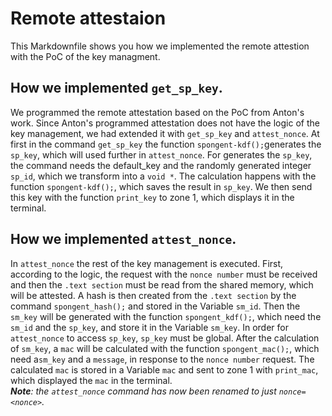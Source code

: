 # Remote attestaion
This Markdownfile shows you how we implemented the remote attestion with the PoC of the key managment.

## How we implemented ```get_sp_key```.
We programmed the remote attestation based on the PoC from Anton's work. Since Anton's programmed attestation does not have the logic of the key management, we had extended it with ```get_sp_key``` and ```attest_nonce```. At first in the command ```get_sp_key``` the function ```spongent-kdf();```generates the ```sp_key```, which will used further in ```attest_nonce```. For generates the ```sp_key```, the command needs the default_key and the randomly generated integer ```sp_id```, which we transform into a ```void *```. The calculation happens with the function ```spongent-kdf();```, which saves the result in ```sp_key```. We then send this key with the function ```print_key``` to zone 1, which displays it in the terminal.

## How we implemented ```attest_nonce```.
In ```attest_nonce``` the rest of the key management is executed. First, according to the logic, the request with the ```nonce number``` must be received and then the ```.text section``` must be read from the shared memory, which will be attested. A hash is then created from the ```.text section``` by the command ```spongent_hash();``` and stored in the Variable ```sm_id```. Then the  ```sm_key``` will be generated with the function ```spongent_kdf();```, which need the ```sm_id``` and the ```sp_key```, and store it in the Variable ```sm_key```. In order for ```attest_nonce``` to access ```sp_key```, ```sp_key``` must be global. After the calculation of ```sm_key```, a ```mac``` will be calculated with the function ```spongent_mac();```, which need a```sm_key``` and a ```message```, in response to the ```nonce number``` request. The calculated ```mac``` is stored in a Variable ```mac``` and sent to zone 1 with ```print_mac```, which displayed the ```mac``` in the terminal.  
_**Note**: the `attest_nonce` command has now been renamed to just `nonce=<nonce>`._
